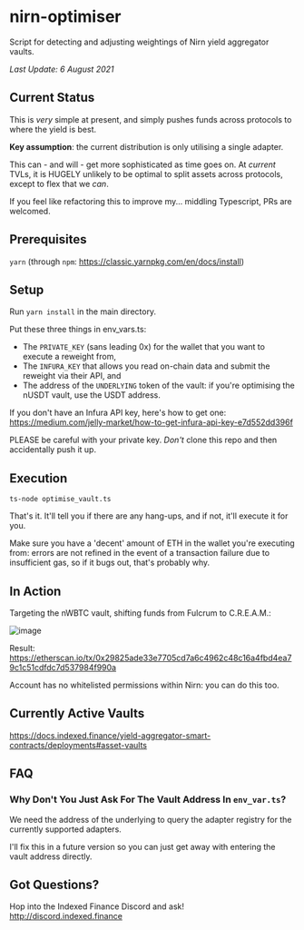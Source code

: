 # nirn-optimiser

Script for detecting and adjusting weightings of Nirn yield aggregator vaults.

*Last Update: 6 August 2021*

## Current Status

This is *very* simple at present, and simply pushes funds across protocols to where the yield is best.

**Key assumption**: the current distribution is only utilising a single adapter.

This can - and will - get more sophisticated as time goes on. At _current_ TVLs, it is HUGELY unlikely to be optimal to split assets across protocols, except to flex that we *can*.

If you feel like refactoring this to improve my... middling Typescript, PRs are welcomed.

## Prerequisites

`yarn` (through `npm`: https://classic.yarnpkg.com/en/docs/install)

## Setup

Run `yarn install` in the main directory.

Put these three things in env_vars.ts:

* The `PRIVATE_KEY` (sans leading 0x) for the wallet that you want to execute a reweight from,
* The `INFURA_KEY` that allows you read on-chain data and submit the reweight via their API, and
* The address of the `UNDERLYING` token of the vault: if you're optimising the nUSDT vault, use the USDT address.

If you don't have an Infura API key, here's how to get one: https://medium.com/jelly-market/how-to-get-infura-api-key-e7d552dd396f

PLEASE be careful with your private key. _Don't_ clone this repo and then accidentally push it up.

## Execution

`ts-node optimise_vault.ts`

That's it. It'll tell you if there are any hang-ups, and if not, it'll execute it for you.

Make sure you have a 'decent' amount of ETH in the wallet you're executing from: errors are not refined in the event of a transaction failure due to insufficient gas, so if it bugs out, that's probably why.

## In Action

Targeting the nWBTC vault, shifting funds from Fulcrum to C.R.E.A.M.:

![image](https://user-images.githubusercontent.com/36096924/128519317-a99f98c9-b08f-406d-994e-fb4dd39fcd73.png)

Result: https://etherscan.io/tx/0x29825ade33e7705cd7a6c4962c48c16a4fbd4ea79c1c51cdfdc7d537984f990a

Account has no whitelisted permissions within Nirn: you can do this too.

## Currently Active Vaults

https://docs.indexed.finance/yield-aggregator-smart-contracts/deployments#asset-vaults

## FAQ

### Why Don't You Just Ask For The Vault Address In `env_var.ts`?

We need the address of the underlying to query the adapter registry for the currently supported adapters.

I'll fix this in a future version so you can just get away with entering the vault address directly.

## Got Questions?

Hop into the Indexed Finance Discord and ask! http://discord.indexed.finance
